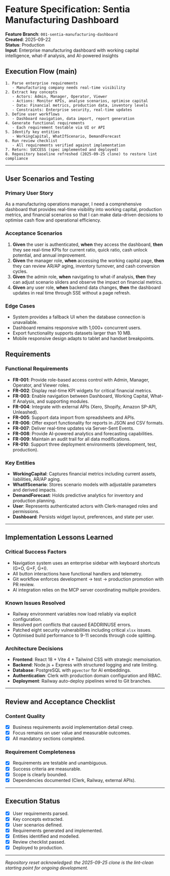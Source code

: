 # Feature Specification: Sentia Manufacturing Dashboard

**Feature Branch**: `001-sentia-manufacturing-dashboard`  
**Created**: 2025-09-22  
**Status**: Production  
**Input**: Enterprise manufacturing dashboard with working capital intelligence, what-if analysis, and AI-powered insights

## Execution Flow (main)

```
1. Parse enterprise requirements
   - Manufacturing company needs real-time visibility
2. Extract key concepts
   - Actors: Admin, Manager, Operator, Viewer
   - Actions: Monitor KPIs, analyse scenarios, optimise capital
   - Data: Financial metrics, production data, inventory levels
   - Constraints: Enterprise security, real-time updates
3. Define user workflows
   - Dashboard navigation, data import, report generation
4. Generate functional requirements
   - Each requirement testable via UI or API
5. Identify key entities
   - WorkingCapital, WhatIfScenario, DemandForecast
6. Run review checklist
   - All requirements verified against implementation
7. Return: SUCCESS (spec implemented and deployed)
8. Repository baseline refreshed (2025-09-25 clone) to restore lint compliance
```

---

## User Scenarios and Testing

### Primary User Story

As a manufacturing operations manager, I need a comprehensive dashboard that provides real-time visibility into working capital, production metrics, and financial scenarios so that I can make data-driven decisions to optimise cash flow and operational efficiency.

### Acceptance Scenarios

1. **Given** the user is authenticated, **when** they access the dashboard, **then** they see real-time KPIs for current ratio, quick ratio, cash unlock potential, and annual improvement.
2. **Given** the manager role, **when** accessing the working capital page, **then** they can review AR/AP aging, inventory turnover, and cash conversion cycles.
3. **Given** the admin role, **when** navigating to what-if analysis, **then** they can adjust scenario sliders and observe the impact on financial metrics.
4. **Given** any user role, **when** backend data changes, **then** the dashboard updates in real time through SSE without a page refresh.

### Edge Cases

- System provides a fallback UI when the database connection is unavailable.
- Dashboard remains responsive with 1,000+ concurrent users.
- Export functionality supports datasets larger than 10 MB.
- Mobile responsive design adapts to tablet and handset breakpoints.

## Requirements

### Functional Requirements

- **FR-001**: Provide role-based access control with Admin, Manager, Operator, and Viewer roles.
- **FR-002**: Display real-time KPI widgets for critical financial metrics.
- **FR-003**: Enable navigation between Dashboard, Working Capital, What-If Analysis, and supporting modules.
- **FR-004**: Integrate with external APIs (Xero, Shopify, Amazon SP-API, Unleashed).
- **FR-005**: Support data import from spreadsheets and APIs.
- **FR-006**: Offer export functionality for reports in JSON and CSV formats.
- **FR-007**: Deliver real-time updates via Server-Sent Events.
- **FR-008**: Provide AI-powered analytics and forecasting capabilities.
- **FR-009**: Maintain an audit trail for all data modifications.
- **FR-010**: Support three deployment environments (development, test, production).

### Key Entities

- **WorkingCapital**: Captures financial metrics including current assets, liabilities, AR/AP aging.
- **WhatIfScenario**: Stores scenario models with adjustable parameters and derived impacts.
- **DemandForecast**: Holds predictive analytics for inventory and production planning.
- **User**: Represents authenticated actors with Clerk-managed roles and permissions.
- **Dashboard**: Persists widget layout, preferences, and state per user.

---

## Implementation Lessons Learned

### Critical Success Factors

- Navigation system uses an enterprise sidebar with keyboard shortcuts (G+O, G+F, G+I).
- All button interactions have functional handlers and telemetry.
- Git workflow enforces development -> test -> production promotion with PR review.
- AI integration relies on the MCP server coordinating multiple providers.

### Known Issues Resolved

- Railway environment variables now load reliably via explicit configuration.
- Resolved port conflicts that caused EADDRINUSE errors.
- Patched eight security vulnerabilities including critical `xlsx` issues.
- Optimised build performance to 9-11 seconds through code splitting.

### Architecture Decisions

- **Frontend**: React 18 + Vite 4 + Tailwind CSS with strategic memoisation.
- **Backend**: Node.js + Express with structured logging and rate limiting.
- **Database**: PostgreSQL with `pgvector` for AI embeddings.
- **Authentication**: Clerk with production domain configuration and RBAC.
- **Deployment**: Railway auto-deploy pipelines wired to Git branches.

---

## Review and Acceptance Checklist

### Content Quality

- [x] Business requirements avoid implementation detail creep.
- [x] Focus remains on user value and measurable outcomes.
- [x] All mandatory sections completed.

### Requirement Completeness

- [x] Requirements are testable and unambiguous.
- [x] Success criteria are measurable.
- [x] Scope is clearly bounded.
- [x] Dependencies documented (Clerk, Railway, external APIs).

---

## Execution Status

- [x] User requirements parsed.
- [x] Key concepts extracted.
- [x] User scenarios defined.
- [x] Requirements generated and implemented.
- [x] Entities identified and modelled.
- [x] Review checklist passed.
- [x] Deployed to production.

---

_Repository reset acknowledged: the 2025-09-25 clone is the lint-clean starting point for ongoing development._
